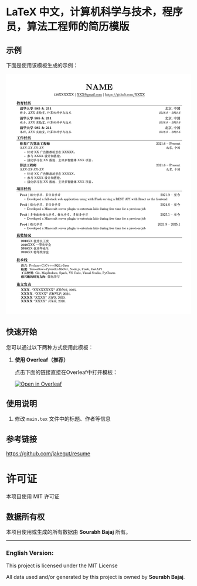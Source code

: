 # LaTeX 中文，计算机科学与技术，程序员，算法工程师的简历模版


## 示例

下面是使用该模板生成的示例：

![Template Preview](template.png)

## 快速开始

您可以通过以下两种方式使用此模板：

1. **使用 Overleaf（推荐）**
   
   点击下面的链接直接在Overleaf中打开模板：
   
   [![Open in Overleaf](https://img.shields.io/badge/open%20in-Overleaf-46a247.svg)](https://www.overleaf.com/read/jsqgyhxqxsyg)

## 使用说明

1. 修改 `main.tex` 文件中的标题、作者等信息

## 参考链接
https://github.com/jakegut/resume


# 许可证

本项目使用 MIT 许可证

## 数据所有权

本项目使用或生成的所有数据由 **Sourabh Bajaj** 所有。

---

### English Version:

This project is licensed under the MIT License

All data used and/or generated by this project is owned by **Sourabh Bajaj**.
